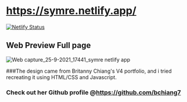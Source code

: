 # https://symre.netlify.app/
[![Netlify Status](https://api.netlify.com/api/v1/badges/940b933d-0a02-4dd6-b8f3-f8fe1654a215/deploy-status)](https://app.netlify.com/sites/symre/deploys)

## Web Preview Full page
![Web capture_25-9-2021_17441_symre netlify app](https://user-images.githubusercontent.com/84711212/134766068-2afacf27-8512-41c1-9eca-6e91ba54760e.jpeg)

###The design came from Britanny Chiang's V4 portfolio, and i tried recreating it using HTML/CSS and Javascript.
### Check out her Github profile @https://github.com/bchiang7


 
